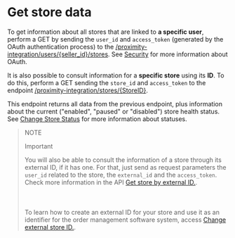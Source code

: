 # Get store data

To get information about all stores that are linked to **a specific user**, perform a GET by sending the `user_id` and `access_token` (generated by the OAuth authentication process) to the [/proximity-integration/users/{seller_id}/stores](/developers/en/reference/mp_delivery/_proximity-integration_users_seller_id_stores/get). See [Security](/developers/en/guides/security/oauth/introduction) for more information about OAuth.

It is also possible to consult information for a **specific store** using its **ID**. To do this, perform a GET sending the `store_id` and `access_token` to the endpoint [/proximity-integration/stores/{StoreID}](/developers/en/reference/mp_delivery/_proximity-integration_users_SellerID_stores_external_id_ExternalID/get).

This endpoint returns all data from the previous endpoint, plus information about the current ("enabled", "paused" or "disabled") store health status. See [Change Store Status](/developers/en/docs/mp-delivery/store-management/change-store-status) for more information about statuses.

> NOTE
>
> Important
>
> You will also be able to consult the information of a store through its external ID, if it has one. For that, just send as request parameters the `user_id` related to the store, the `external_id` and the `access_token`. Check more information in the API [Get store by external ID.](/developers/pt/reference/mp_delivery/_proximity-integration_users_SellerID_stores_external_id_ExternalID/get).<br/></br>
> <br/></br>
> To learn how to create an external ID for your store and use it as an identifier for the order management software system, access [Change external store ID.](/developers/en/docs/mp-delivery/store-management/change-store-external-id).